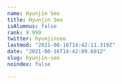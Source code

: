```yaml
---
name: Hyunjin Seo
title: Hyunjin Seo
isAlumnus: false
rank: 9.999
twitter: hyunjinseo
lastmod: "2021-08-16T14:42:11.319Z"
date: "2021-08-16T14:42:09.601Z"
slug: hyunjin-seo
noindex: false

---
```

